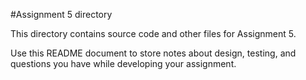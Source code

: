 #Assignment 5 directory

This directory contains source code and other files for Assignment 5.

Use this README document to store notes about design, testing, and
questions you have while developing your assignment.

